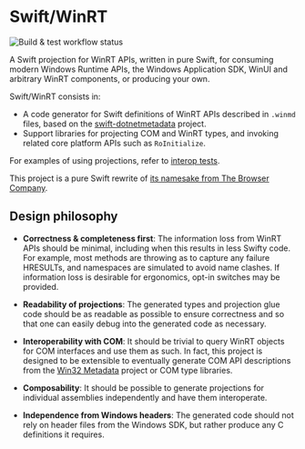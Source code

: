 # Swift/WinRT

![Build & test workflow status](https://github.com/tristanlabelle/swift-winrt/actions/workflows/build-and-test.yml/badge.svg?branch=main)

A Swift projection for WinRT APIs, written in pure Swift, for consuming modern Windows Runtime APIs, the Windows Application SDK, WinUI and arbitrary WinRT components, or producing your own.

Swift/WinRT consists in:

- A code generator for Swift definitions of WinRT APIs described in `.winmd` files, based on the [swift-dotnetmetadata](https://github.com/tristanlabelle/swift-dotnetmetadata) project.
- Support libraries for projecting COM and WinRT types, and invoking related core platform APIs such as `RoInitialize`.

For examples of using projections, refer to [interop tests](InteropTests/Tests).

This project is a pure Swift rewrite of [its namesake from The Browser Company](https://github.com/thebrowsercompany/swift-winrt).

## Design philosophy

- **Correctness & completeness first**: The information loss from WinRT APIs should be minimal, including when this results in less Swifty code. For example, most methods are throwing as to capture any failure HRESULTs, and namespaces are simulated to avoid name clashes. If information loss is desirable for ergonomics, opt-in switches may be provided.

- **Readability of projections**: The generated types and projection glue code should be as readable as possible to ensure correctness and so that one can easily debug into the generated code as necessary.

- **Interoperability with COM**: It should be trivial to query WinRT objects for COM interfaces and use them as such. In fact, this project is designed to be extensible to eventually generate COM API descriptions from the [Win32 Metadata](https://github.com/microsoft/win32metadata) project or COM type libraries.

- **Composability**: It should be possible to generate projections for individual assemblies independently and have them interoperate.

- **Independence from Windows headers**: The generated code should not rely on header files from the Windows SDK, but rather produce any C definitions it requires.
